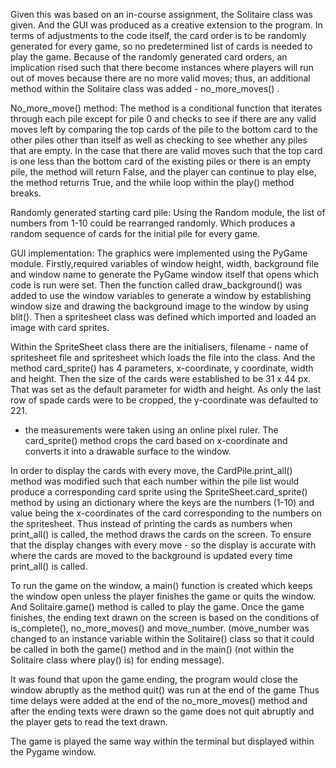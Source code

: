 Given this was based on an in-course assignment, the Solitaire class was given. And the GUI was produced as a creative extension to the program.
In terms of adjustments to the code itself, the card order is to be randomly generated for every game, so no predetermined list of cards is needed to play the game. 
Because of the randomly generated card orders, an implication rised such that there become instances where players will run out of moves because there are no more valid moves; 
thus, an additional method within the Solitaire class was added - no_more_moves() .

No_more_move() method:
The method is a conditional function that iterates through each pile except for pile 0 and checks to see if there are any valid moves left 
by comparing the top cards of the pile to the bottom card to the other piles other than itself as well as checking to see whether any piles that are empty.
In the case that there are valid moves such that the top card is one less than the bottom card of the existing piles or there is an empty pile, 
the method will return False, and the player can continue to play else, the method returns True, and the while loop within the play() method breaks. 

Randomly generated starting card pile:
Using the Random module, the list of numbers from 1-10 could be rearranged randomly. Which produces a random sequence of cards for the initial pile for every game.

GUI implementation:
The graphics were implemented using the PyGame module.
Firstly,required variables of window height, width, background file and window name to generate the PyGame window itself that opens which code is run were set. 
Then the function called draw_background() was added to use the window variables to generate a window by establishing window size and drawing the background image to the window by using blit().
Then a spritesheet class was defined which imported and loaded an image with card sprites. 

Within the SpriteSheet class there are the initialisers, filename - name of spritesheet file and spritesheet which loads the file into the class.
And the method card_sprite() has 4 parameters, x-coordinate, y coordinate, width and height. Then the size of the cards were established to be 31 x 44 px. 
That was set as the default parameter for width and height. As only the last row of spade cards were to be cropped, the y-coordinate was defaulted to 221.
- the measurements were taken using an online pixel ruler. The card_sprite() method crops the card based on x-coordinate and converts it into a drawable surface to the window. 

In order to display the cards with every move, 
the CardPile.print_all() method was modified such that each number within the pile list would produce a corresponding card sprite using the SpriteSheet.card_sprite() method 
by using an dictionary where the keys are the numbers (1-10) and value being the x-coordinates of the card corresponding to the numbers on the spritesheet. 
Thus instead of printing the cards as numbers when print_all() is called, the method draws the cards on the screen. 
To ensure that the display changes with every move - so the display is accurate with where the cards are moved to the background is updated every time print_all() is called.

To run the game on the window, a main() function is created which keeps the window open unless the player finishes the game or quits the window. 
And Solitaire.game() method is called to play the game. 
Once the game finishes, the ending text drawn on the screen is based on the conditions of is_complete(), no_more_moves() and move_number. 
(move_number was changed to an instance variable within the Solitaire() class so that it could be called in both the game() method and in the main() (not within the Solitaire class where play() is) for ending message). 

It was found that upon the game ending, the program would close the window abruptly as the method quit() was run at the end of the game 
Thus time delays were added at the end of the no_more_moves() method and after the ending texts were drawn so the game does not quit abruptly 
and the player gets to read the text drawn. 

The game is played the same way within the terminal but displayed within the Pygame window. 
